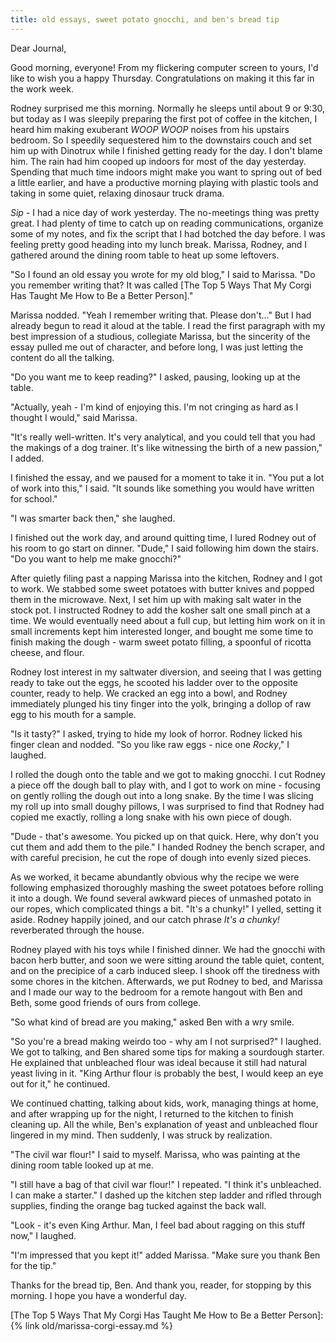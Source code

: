 ```yaml
---
title: old essays, sweet potato gnocchi, and ben's bread tip
---
```


Dear Journal,

Good morning, everyone!  From my flickering computer screen to yours,
I'd like to wish you a happy Thursday.  Congratulations on making it
this far in the work week.

Rodney surprised me this morning.  Normally he sleeps until about 9 or
9:30, but today as I was sleepily preparing the first pot of coffee in
the kitchen, I heard him making exuberant _WOOP WOOP_ noises from his
upstairs bedroom.  So I speedily sequestered him to the downstairs
couch and set him up with Dinotrux while I finished getting ready for
the day.  I don't blame him.  The rain had him cooped up indoors for
most of the day yesterday.  Spending that much time indoors might make
you want to spring out of bed a little earlier, and have a productive
morning playing with plastic tools and taking in some quiet, relaxing
dinosaur truck drama.

_Sip_ - I had a nice day of work yesterday.  The no-meetings thing was
pretty great.  I had plenty of time to catch up on reading
communications, organize some of my notes, and fix the script that I
had botched the day before.  I was feeling pretty good heading into my
lunch break.  Marissa, Rodney, and I gathered around the dining room
table to heat up some leftovers.

"So I found an old essay you wrote for my old blog," I said to
Marissa.  "Do you remember writing that?  It was called [The Top 5
Ways That My Corgi Has Taught Me How to Be a Better Person]."

Marissa nodded.  "Yeah I remember writing that.  Please don't..."  But
I had already begun to read it aloud at the table.  I read the first
paragraph with my best impression of a studious, collegiate Marissa,
but the sincerity of the essay pulled me out of character, and before
long, I was just letting the content do all the talking.

"Do you want me to keep reading?" I asked, pausing, looking up at the
table.

"Actually, yeah - I'm kind of enjoying this.  I'm not cringing as hard
as I thought I would," said Marissa.

"It's really well-written.  It's very analytical, and you could tell
that you had the makings of a dog trainer.  It's like witnessing the
birth of a new passion," I added.

I finished the essay, and we paused for a moment to take it in.  "You
put a lot of work into this," I said.  "It sounds like something you
would have written for school."

"I was smarter back then," she laughed.

I finished out the work day, and around quitting time, I lured Rodney
out of his room to go start on dinner.  "Dude," I said following him
down the stairs.  "Do you want to help me make gnocchi?"

After quietly filing past a napping Marissa into the kitchen, Rodney
and I got to work.  We stabbed some sweet potatoes with butter knives
and popped them in the microwave.  Next, I set him up with making salt
water in the stock pot.  I instructed Rodney to add the kosher salt
one small pinch at a time.  We would eventually need about a full cup,
but letting him work on it in small increments kept him interested
longer, and bought me some time to finish making the dough - warm
sweet potato filling, a spoonful of ricotta cheese, and flour.

Rodney lost interest in my saltwater diversion, and seeing that I was
getting ready to take out the eggs, he scooted his ladder over to the
opposite counter, ready to help.  We cracked an egg into a bowl, and
Rodney immediately plunged his tiny finger into the yolk, bringing a
dollop of raw egg to his mouth for a sample.

"Is it tasty?" I asked, trying to hide my look of horror.  Rodney
licked his finger clean and nodded.  "So you like raw eggs - nice one
_Rocky_," I laughed.

I rolled the dough onto the table and we got to making gnocchi.  I cut
Rodney a piece off the dough ball to play with, and I got to work on
mine - focusing on gently rolling the dough out into a long snake.  By
the time I was slicing my roll up into small doughy pillows, I was
surprised to find that Rodney had copied me exactly, rolling a long
snake with his own piece of dough.

"Dude - that's awesome.  You picked up on that quick.  Here, why don't
you cut them and add them to the pile."  I handed Rodney the bench
scraper, and with careful precision, he cut the rope of dough into
evenly sized pieces.

As we worked, it became abundantly obvious why the recipe we were
following emphasized thoroughly mashing the sweet potatoes before
rolling it into a dough.  We found several awkward pieces of unmashed
potato in our ropes, which complicated things a bit.  "It's a chunky!"
I yelled, setting it aside.  Rodney happily joined, and our catch
phrase _It's a chunky!_ reverberated through the house.

Rodney played with his toys while I finished dinner.  We had the
gnocchi with bacon herb butter, and soon we were sitting around the
table quiet, content, and on the precipice of a carb induced sleep.  I
shook off the tiredness with some chores in the kitchen.  Afterwards,
we put Rodney to bed, and Marissa and I made our way to the bedroom
for a remote hangout with Ben and Beth, some good friends of ours from
college.

"So what kind of bread are you making," asked Ben with a wry smile.

"So you're a bread making weirdo too - why am I not surprised?" I
laughed.  We got to talking, and Ben shared some tips for making a
sourdough starter.  He explained that unbleached flour was ideal
because it still had natural yeast living in it.  "King Arthur flour
is probably the best, I would keep an eye out for it," he continued.

We continued chatting, talking about kids, work, managing things at
home, and after wrapping up for the night, I returned to the kitchen
to finish cleaning up.  All the while, Ben's explanation of yeast and
unbleached flour lingered in my mind.  Then suddenly, I was struck by
realization.

"The civil war flour!" I said to myself.  Marissa, who was painting at
the dining room table looked up at me.

"I still have a bag of that civil war flour!" I repeated.  "I think
it's unbleached.  I can make a starter."  I dashed up the kitchen step
ladder and rifled through supplies, finding the orange bag tucked
against the back wall.

"Look - it's even King Arthur.  Man, I feel bad about ragging on this
stuff now," I laughed.

"I'm impressed that you kept it!" added Marissa.  "Make sure you thank
Ben for the tip."

Thanks for the bread tip, Ben.  And thank you, reader, for stopping by
this morning.  I hope you have a wonderful day.

[The Top 5 Ways That My Corgi Has Taught Me How to Be a Better Person]: {% link old/marissa-corgi-essay.md %}
